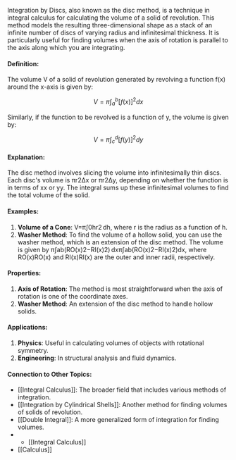 Integration by Discs, also known as the disc method, is a technique in integral calculus for calculating the volume of a solid of revolution. This method models the resulting three-dimensional shape as a stack of an infinite number of discs of varying radius and infinitesimal thickness. It is particularly useful for finding volumes when the axis of rotation is parallel to the axis along which you are integrating.

#### Definition:

The volume V of a solid of revolution generated by revolving a function f(x) around the x-axis is given by:

$$V = \pi \int_{a}^{b} [f(x)]^2 dx$$

Similarly, if the function to be revolved is a function of y, the volume is given by:

$$V = \pi \int_{c}^{d} [f(y)]^2 dy$$

#### Explanation:

The disc method involves slicing the volume into infinitesimally thin discs. Each disc's volume is πr2Δx or πr2Δy, depending on whether the function is in terms of xx or yy. The integral sums up these infinitesimal volumes to find the total volume of the solid.

#### Examples:

1. **Volume of a Cone**: V=π∫0hr2 dh, where r is the radius as a function of h.
2. **Washer Method**: To find the volume of a hollow solid, you can use the washer method, which is an extension of the disc method. The volume is given by π∫ab(RO(x)2−RI(x)2) dxπ∫ab​(RO​(x)2−RI​(x)2)dx, where RO(x)RO​(x) and RI(x)RI​(x) are the outer and inner radii, respectively.

#### Properties:

1. **Axis of Rotation**: The method is most straightforward when the axis of rotation is one of the coordinate axes.
2. **Washer Method**: An extension of the disc method to handle hollow solids.

#### Applications:

1. **Physics**: Useful in calculating volumes of objects with rotational symmetry.
2. **Engineering**: In structural analysis and fluid dynamics.

#### Connection to Other Topics:

- [[Integral Calculus]]: The broader field that includes various methods of integration.
- [[Integration by Cylindrical Shells]]: Another method for finding volumes of solids of revolution.
- [[Double Integral]]: A more generalized form of integration for finding volumes.
- - [[Integral Calculus]]
- [[Calculus]]